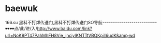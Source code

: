 # baewuk
166.su 黑料不打烊传送门,黑料不打烊传送门SO导航----------------------------🕶🕶点/此/进/入/http://www.baidu.com/link?url=NoK8PT47PahMhFH8Vie_jnciyIKNTTtVBQKpill6udK&amp;wd
